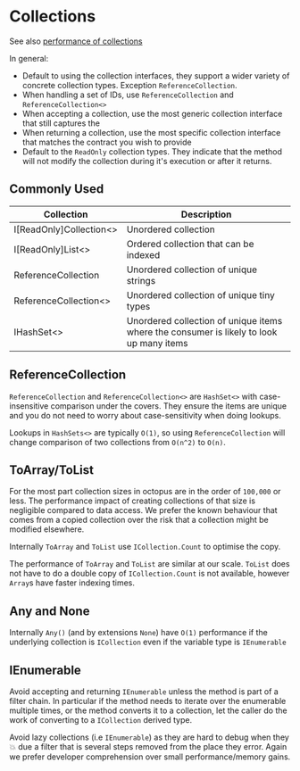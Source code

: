 # Collections

See also  [performance of collections](https://www.c-sharpcorner.com/UploadFile/0f68f2/comparative-analysis-of-list-hashset-and-sortedset/)

In general:
- Default to using the collection interfaces, they support a wider variety of concrete collection types. Exception `ReferenceCollection`.
- When handling a set of IDs, use `ReferenceCollection` and `ReferenceCollection<>`
- When accepting a collection, use the most generic collection interface that still captures the 
- When returning a collection, use the most specific collection interface that matches the contract you wish to provide
- Default to the `ReadOnly` collection types. They indicate that the method will not modify the collection during it's execution or after it returns.

## Commonly Used

| Collection | Description |
| - | - |
| I[ReadOnly]Collection<> | Unordered collection |
| I[ReadOnly]List<> | Ordered collection that can be indexed |
| ReferenceCollection | Unordered collection of unique strings |
| ReferenceCollection<> | Unordered collection of unique tiny types |
| IHashSet<> | Unordered collection of unique items where the consumer is likely to look up many items |

## ReferenceCollection

`ReferenceCollection` and `ReferenceCollection<>` are `HashSet<>` with case-insensitive comparison under the covers. They ensure the items are unique and you do not need to worry about case-sensitivity when doing lookups.

Lookups in `HashSets<>` are typically `O(1)`, so using `ReferenceCollection` will change comparison of two collections from `O(n^2)` to `O(n)`.

## ToArray/ToList

For the most part collection sizes in octopus are in the order of `100,000` or less. The performance impact of creating collections of that size is negligible compared to data access. We prefer the known behaviour that comes from a copied collection over the risk that a collection might be modified elsewhere.

Internally `ToArray` and `ToList` use `ICollection.Count` to optimise the copy.

The performance of `ToArray` and `ToList` are similar at our scale. `ToList` does not have to do a double copy of `ICollection.Count` is not available, however `Array`s have faster indexing times.

## Any and None

Internally `Any()` (and by extensions `None`) have `O(1)` performance if the underlying collection is `ICollection` even if the variable type is `IEnumerable`

## IEnumerable

Avoid accepting and returning `IEnumerable` unless the method is part of a filter chain. In particular if the method needs to iterate over the enumerable multiple times, or the method converts it to a collection, let the caller do the work of converting to a `ICollection` derived type.

Avoid lazy collections (i.e `IEnumerable`) as they are hard to debug when they 💥 due a filter that is several steps removed from the place they error. Again we prefer developer comprehension over small performance/memory gains.
